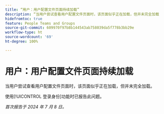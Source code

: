 ```yaml
---
title: “用户：用户配置文件页面持续加载”
description: “当用户尝试查看用户配置文件页面时，该页面似乎正在加载，但并未完全加载。”
hidefromtoc: true
feature: People Teams and Groups
source-git-commit: 609970f97b8b144543ab758039da5f778b3bb29e
workflow-type: ht
source-wordcount: '69'
ht-degree: 100%

---
```



# 用户：用户配置文件页面持续加载

当用户尝试查看用户配置文件页面时，该页面似乎正在加载，但并未完全加载。

使用[!UICONTROL 登录身份]功能时已报告此问题。

_首次报告于 2024 年 7 月 8 日。_

